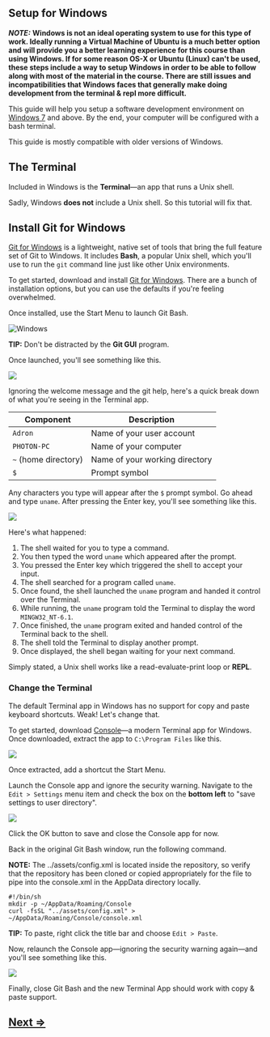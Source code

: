 ## Setup for Windows

***NOTE:*** **Windows is not an ideal operating system to use for this type of work. Ideally running a Virtual Machine of Ubuntu is a much better option and will provide you a better learning experience for this course than using Windows. If for some reason OS-X or Ubuntu (Linux) can't be used, these steps include a way to setup Windows in order to be able to follow along with most of the material in the course. There are still issues and incompatibilities that Windows faces that generally make doing development from the terminal & repl more difficult.**

This guide will help you setup a software development environment on [Windows 7](http://windows.microsoft.com/en-us/windows/home) and above. By the end, your computer will be configured with a bash terminal.

This guide is mostly compatible with older versions of Windows.

## The Terminal

Included in Windows is the **Terminal**—an app that runs a Unix shell.

Sadly, Windows **does not** include a Unix shell. So this tutorial will fix that.

## Install Git for Windows

[Git for Windows](http://msysgit.github.io/) is a lightweight, native set of tools that bring the full feature set of Git to Windows. It includes **Bash**, a popular Unix shell, which you'll use to run the `git` command line just like other Unix environments.

To get started, download and install [Git for Windows](http://msysgit.github.io/). There are a bunch of installation options, but you can use the defaults if you're feeling overwhelmed.

Once installed, use the Start Menu to launch Git Bash.

![Windows](../assets/windows-01.png)

**TIP:** Don't be distracted by the **Git GUI** program.

Once launched, you'll see something like this.

![](../assets/windows-02.png)

Ignoring the welcome message and the git help, here's a quick break down of what you're seeing in the Terminal app.

| Component             | Description                            |
| --------------------- | -------------------------------------- |
| `Adron`               | Name of your user account              |
| `PHOTON-PC`           | Name of your computer                  |
| `~` (home directory)  | Name of your working directory         |
| `$`                   | Prompt symbol                          |

Any characters you type will appear after the `$` prompt symbol. Go ahead and type `uname`. After pressing the Enter key, you'll see something like this.

![](../assets/windows-03.png)

Here's what happened:

1. The shell waited for you to type a command.
1. You then typed the word `uname` which appeared after the prompt.
1. You pressed the Enter key which triggered the shell to accept your input.
1. The shell searched for a program called `uname`.
1. Once found, the shell launched the `uname` program and handed it control over the Terminal.
1. While running, the `uname` program told the Terminal to display the word `MINGW32_NT-6.1`.
1. Once finished, the `uname` program exited and handed control of the Terminal back to the shell.
1. The shell told the Terminal to display another prompt.
1. Once displayed, the shell began waiting for your next command.

Simply stated, a Unix shell works like a read-evaluate-print loop or **REPL**.


### Change the Terminal

The default Terminal app in Windows has no support for copy and paste keyboard shortcuts. Weak! Let's change that.

To get started, download [Console](http://sourceforge.net/projects/console/)—a modern Terminal app for Windows. Once downloaded, extract the app to `C:\Program Files` like this.

![](../assets/windows-04.png)

Once extracted, add a shortcut the Start Menu.

Launch the Console app and ignore the security warning. Navigate to the `Edit > Settings` menu item and check the box on the **bottom left** to "save settings to user directory".

![](../assets/windows-05.png)

Click the OK button to save and close the Console app for now.

Back in the original Git Bash window, run the following command.

**NOTE:** The ../assets/config.xml is located inside the repository, so verify that the repository has been cloned or copied appropriately for the file to pipe into the console.xml in the AppData directory locally.

```
#!/bin/sh
mkdir -p ~/AppData/Roaming/Console
curl -fsSL "../assets/config.xml" > ~/AppData/Roaming/Console/console.xml
```

**TIP:** To paste, right click the title bar and choose `Edit > Paste`.

Now, relaunch the Console app—ignoring the security warning again—and you'll see something like this.

![](../assets/windows-07.png)

Finally, close Git Bash and the new Terminal App should work with copy & paste support.

## [Next ⇒](sublime.md)
